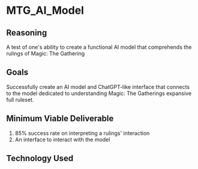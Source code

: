 # MTG_AI_Model

## Reasoning
A test of one's ability to create a functional AI model that comprehends the rulings of Magic: The Gathering

## Goals
Successfully create an AI model and ChatGPT-like interface that connects to the model dedicated to understanding Magic: The Gatherings expansive full ruleset.

## Minimum Viable Deliverable
1. 85% success rate on interpreting a rulings' interaction
2. An interface to interact with the model

## Technology Used
